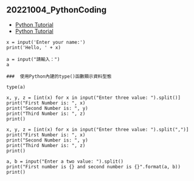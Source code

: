## 20221004_PythonCoding
- [Python Tutorial](https://www.w3schools.com/python/default.asp)
- [Python Tutorial](https://www.tutorialspoint.com/python/index.htm)

```
x = input('Enter your name:')
print('Hello, ' + x)

a = input("請輸入：")
a

###  使用Python內建的type()函數顯示資料型態

type(a)
```

```
x, y, z = [int(x) for x in input("Enter three value: ").split()] 
print("First Number is: ", x) 
print("Second Number is: ", y) 
print("Third Number is: ", z) 
print()

x, y, z = [int(x) for x in input("Enter three value: ").split(",")] 
print("First Number is: ", x) 
print("Second Number is: ", y) 
print("Third Number is: ", z) 
print()

a, b = input("Enter a two value: ").split() 
print("First number is {} and second number is {}".format(a, b)) 
print()
```
